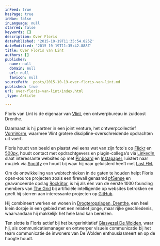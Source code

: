 ```yaml
---
inFeed: true
hasPage: true
inNav: false
inLanguage: null
starred: false
keywords: []
description: Over Floris
datePublished: '2015-10-19T11:35:54.825Z'
dateModified: '2015-10-19T11:35:42.888Z'
title: Over Floris van Lint
authors: []
publisher:
  name: null
  domain: null
  url: null
  favicon: null
sourcePath: _posts/2015-10-19-over-floris-van-lint.md
published: true
url: over-floris-van-lint/index.html
_type: Article

---
```

Floris van Lint is de eigenaar van [Vlint][0], een ontwerpbureau in zuidoost Drenthe. 

Daarnaast is hij partner in een joint venture, het ontwerpcollectief [VormVorm][1], waarmee Vlint grotere discipline-overschreidende opdrachten uit voert. 

Floris houdt van beeld en plaatst wel eens wat van zijn foto's op [Flickr][2] en [500px][3], houdt contact met opdrachtgevers en plugin-collega's via [LinkedIn][4], slaat interessante websites op met [Pinboard][5] en [Instapaper][6], luistert naar muziek via [Spotify][7] en houdt bij waar hij naar geluisterd heeft met [Last.FM.][8]

Om de ontwikkeling van webtechnieken in de gaten te houden helpt Floris open-source projecten zoals een firewall genaamd [pfSense][9] en geavanceerde opslag [RockStor][10], is hij als één van de eerste 1000 founding members van [The Grid][11] bij artificiële intelligentie op websites betrokken en  geeft hij sterren aan interessante projecten op [GitHub][12].

Hij combineert werken en wonen in [Drogteropslagen, Drenthe][13], een heel klein dorpje in een gebied met een relatief jonge, maar rijke geschiedenis, waarvandaan hij makkelijk het hele land kan bereizen. 

Ten slotte is Floris actief bij het burgerinitiatief [Glasvezel De Wolden][14], waar hij, als communicatiemanager en ontwerper visuele communicatie bij het team communicatie de inwoners van De Wolden enthousiasmeert en op de hoogte houdt.

[0]: http://vlint.nu/
[1]: http://www.vormvorm.nl/
[2]: http://flickr.com/iFloris
[3]: http://ifloris.500px.com/#/0
[4]: http://www.linkedin.com/in/fvanlint
[5]: http://pinboard.in/u:ifloris/public/
[6]: http://www.instapaper.com/
[7]: http://open.spotify.com/user/ifloris
[8]: http://www.last.fm/user/F70
[9]: http://www.pfsense.org/
[10]: http://rockstor.com/
[11]: thegrid.io
[12]: https://github.com/iFloris?tab=activity
[13]: http://nl.wikipedia.org/wiki/Drogteropslagen
[14]: http://glasvezeldewolden.nl/